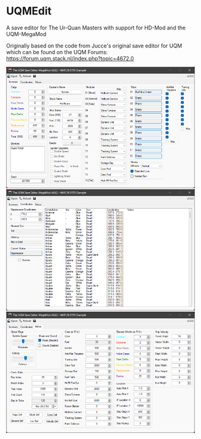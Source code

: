 # UQMEdit
A save editor for The Ur-Quan Masters with support for HD-Mod and the UQM-MegaMod

Originally based on the code from Jucce's original save editor for UQM which can be found on the UQM Forums: https://forum.uqm.stack.nl/index.php?topic=4672.0

<img src="Screenshots/Summary.png" />
<img src="Screenshots/Coordinates.png" />
<img src="Screenshots/Extras.png" />